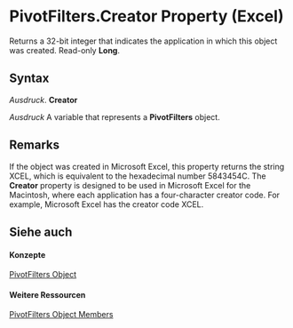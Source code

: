 
# PivotFilters.Creator Property (Excel)

Returns a 32-bit integer that indicates the application in which this object was created. Read-only  **Long**.


## Syntax

 _Ausdruck_. **Creator**

 _Ausdruck_ A variable that represents a **PivotFilters** object.


## Remarks

If the object was created in Microsoft Excel, this property returns the string XCEL, which is equivalent to the hexadecimal number 5843454C. The  **Creator** property is designed to be used in Microsoft Excel for the Macintosh, where each application has a four-character creator code. For example, Microsoft Excel has the creator code XCEL.


## Siehe auch


#### Konzepte


[PivotFilters Object](fc647acb-bd6a-8544-6411-1f5e49807e53.md)
#### Weitere Ressourcen


[PivotFilters Object Members](http://msdn.microsoft.com/library/57f1f375-1b7b-c488-c236-91ed26a68bb6%28Office.15%29.aspx)